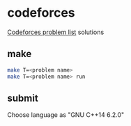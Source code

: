 # codeforces
[Codeforces problem list](http://codeforces.com/problemset/problem/112/A) solutions

## make

``` bash
make T=<problem name>
make T=<problem name> run
```

## submit

Choose language as "GNU C++14 6.2.0"
